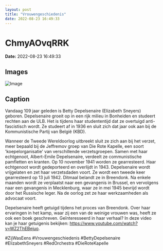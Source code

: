 ```yaml
---
layout: post
title: "Vrouwengeschiedenis"
date: 2022-08-23 16:49:33
---
```


# ChmyAOvqRRK

**Date:** 2022-08-23 16:49:33

## Images

![Image](/zij.was.eens/images/ChmyAOvqRRK_0.jpg)

## Caption

Vandaag 109 jaar geleden is Betty Depelsenaire (Elizabeth Sneyers) geboren. Depelsenaire groeit op in een rijk milieu in Bonheiden en studeert rechten aan de ULB. Het is tijdens haar studententijd dat ze overtuigd anti-fascistisch wordt. Ze studeert af in 1936 en sluit zich dat jaar ook aan bij de Kommunistische Partij van België (KBD).

Wanneer de Tweede Wereldoorlog uitbreekt sluit ze zich aan bij het verzet, meer bepaald bij de Jeffremov groep van Die Rote Kapelle, een soort 'koepelorganisatie' van verschillende verzetsgroepen. Samen met haar echtgenoot, Albert-Emile Depelsenaire, verdeelt ze communistische pamfletten en kranten. Op 10 november 1941 worden ze gearresteerd. Haar echtgenoot wordt gedeporteerd en overlijdt in 1943. Depelsenaire wordt vrijgelaten en zet haar verzetsdaden voort. Ze wordt een tweede keer gearresteerd op 13 juli 1942. Ditmaal belandt ze in Breendonk. Na enkele maanden wordt ze verplaatst naar een gevangenis in Brussel, en vervolgens naar een gevangenis in Mecklenburg, waar ze in mei 1945 bevrijd wordt door het Russische leger. Na de oorlog zet ze haar werkzaamheden als advocaat voort.

Depelsenaire heeft getuigd tijdens het proces van Breendonk. Over haar ervaringen in het kamp, waar zij een van de weinige vrouwen was, heeft ze ook een boek geschreven. Geïnteresseerd in haar verhaal? In deze video kan je haar getuigenis bekijken: https://www.youtube.com/watch?v=WZ2ThEBejuo. 

#ZijWasEens #Vrouwengeschiedenis #BettyDepelsenaire #ElizabethSneyers #RedOrchestra #DieRoteKapelle


